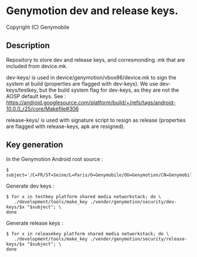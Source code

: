 # Genymotion dev and release keys.

Copyright (C) Genymobile

## Description

Repository to store dev and release keys, and corresmonding .mk that are included from device.mk.

dev-keys/ is used in device/genymotion/vbox86/device.mk to sign the system at build (properties are flagged with dev-keys).
We use dev-keys/testkey, but the build system flag for dev-keys, as they are not the AOSP default keys.
See : https://android.googlesource.com/platform/build/+/refs/tags/android-10.0.0_r25/core/Makefile#306

release-keys/ is used with signature script to resign as release (properties are flagged with release-keys, apk are resigned).

## Key generation

In the Genymotion Android root source : 

```
$ subject='/C=FR/ST=Seine/L=Paris/O=Genymobile/OU=Genymotion/CN=Genymobile/emailAddress=contact@genymotion.com'
```

Generate dev keys : 

```
$ for x in testkey platform shared media networkstack; do \
   ./development/tools/make_key ./vendor/genymotion/security/dev-keys/$x "$subject"; \
done
```

Generate release keys : 

```
$ for x in releasekey platform shared media networkstack; do \
   ./development/tools/make_key ./vendor/genymotion/security/release-keys/$x "$subject"; \
done
```
